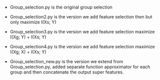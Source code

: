 - Group_selection.py is the original group selection
- Group_selection2.py is the version we add feature selection then but only maximize I(Xs; Y)
- Group_selection3.py is the version we add feature selection maximize I(Xg; Y) + I(Xs; Y)
- Group_selection4.py is the version we add feature selection maximize I(Xg; X) + I(Xs; Y)

- Group_selection_new.py is the version we extend from Group_selection.py, added separate function approximator for each group and then concatenate the output super features.

